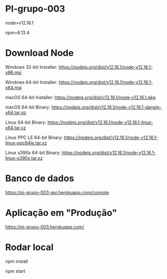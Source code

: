 # PI-grupo-003

node=v12.16.1

npm=6.13.4

# Download Node



Windows 32-bit Installer: https://nodejs.org/dist/v12.16.1/node-v12.16.1-x86.msi

Windows 64-bit Installer: https://nodejs.org/dist/v12.16.1/node-v12.16.1-x64.msi

macOS 64-bit Installer: https://nodejs.org/dist/v12.16.1/node-v12.16.1.pkg

macOS 64-bit Binary: https://nodejs.org/dist/v12.16.1/node-v12.16.1-darwin-x64.tar.gz

Linux 64-bit Binary: https://nodejs.org/dist/v12.16.1/node-v12.16.1-linux-x64.tar.xz

Linux PPC LE 64-bit Binary: https://nodejs.org/dist/v12.16.1/node-v12.16.1-linux-ppc64le.tar.xz

Linux s390x 64-bit Binary: https://nodejs.org/dist/v12.16.1/node-v12.16.1-linux-s390x.tar.xz


# Banco de dados
https://pi-grupo-003-api.herokuapp.com/console

# Aplicação em "Produção"
https://pi-grupo-003.herokuapp.com/

# Rodar local
npm install

npm start


